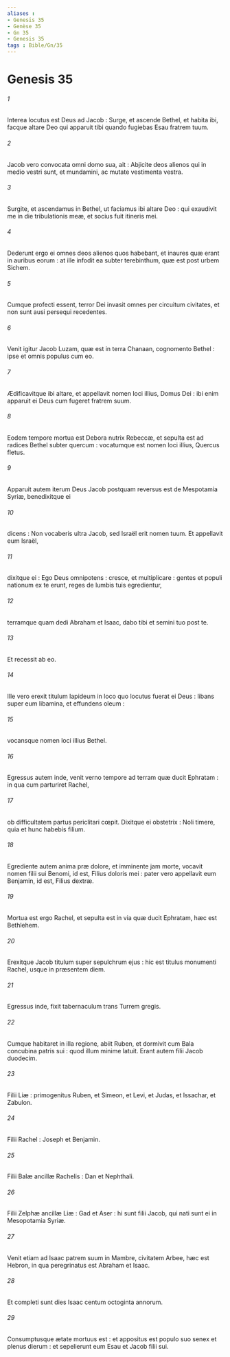 ```yaml
---
aliases : 
- Genesis 35
- Genèse 35
- Gn 35
- Genesis 35
tags : Bible/Gn/35
---
```


# Genesis 35

###### 1
Interea locutus est Deus ad Jacob : Surge, et ascende Bethel, et habita ibi, facque altare Deo qui apparuit tibi quando fugiebas Esau fratrem tuum.
###### 2
Jacob vero convocata omni domo sua, ait : Abjicite deos alienos qui in medio vestri sunt, et mundamini, ac mutate vestimenta vestra.
###### 3
Surgite, et ascendamus in Bethel, ut faciamus ibi altare Deo : qui exaudivit me in die tribulationis meæ, et socius fuit itineris mei.
###### 4
Dederunt ergo ei omnes deos alienos quos habebant, et inaures quæ erant in auribus eorum : at ille infodit ea subter terebinthum, quæ est post urbem Sichem.
###### 5
Cumque profecti essent, terror Dei invasit omnes per circuitum civitates, et non sunt ausi persequi recedentes.
###### 6
Venit igitur Jacob Luzam, quæ est in terra Chanaan, cognomento Bethel : ipse et omnis populus cum eo.
###### 7
Ædificavitque ibi altare, et appellavit nomen loci illius, Domus Dei : ibi enim apparuit ei Deus cum fugeret fratrem suum.
###### 8
Eodem tempore mortua est Debora nutrix Rebeccæ, et sepulta est ad radices Bethel subter quercum : vocatumque est nomen loci illius, Quercus fletus.
###### 9
Apparuit autem iterum Deus Jacob postquam reversus est de Mespotamia Syriæ, benedixitque ei
###### 10
dicens : Non vocaberis ultra Jacob, sed Israël erit nomen tuum. Et appellavit eum Israël,
###### 11
dixitque ei : Ego Deus omnipotens : cresce, et multiplicare : gentes et populi nationum ex te erunt, reges de lumbis tuis egredientur,
###### 12
terramque quam dedi Abraham et Isaac, dabo tibi et semini tuo post te.
###### 13
Et recessit ab eo.
###### 14
Ille vero erexit titulum lapideum in loco quo locutus fuerat ei Deus : libans super eum libamina, et effundens oleum :
###### 15
vocansque nomen loci illius Bethel.
###### 16
Egressus autem inde, venit verno tempore ad terram quæ ducit Ephratam : in qua cum parturiret Rachel,
###### 17
ob difficultatem partus periclitari cœpit. Dixitque ei obstetrix : Noli timere, quia et hunc habebis filium.
###### 18
Egrediente autem anima præ dolore, et imminente jam morte, vocavit nomen filii sui Benomi, id est, Filius doloris mei : pater vero appellavit eum Benjamin, id est, Filius dextræ.
###### 19
Mortua est ergo Rachel, et sepulta est in via quæ ducit Ephratam, hæc est Bethlehem.
###### 20
Erexitque Jacob titulum super sepulchrum ejus : hic est titulus monumenti Rachel, usque in præsentem diem.
###### 21
Egressus inde, fixit tabernaculum trans Turrem gregis.
###### 22
Cumque habitaret in illa regione, abiit Ruben, et dormivit cum Bala concubina patris sui : quod illum minime latuit. Erant autem filii Jacob duodecim.
###### 23
Filii Liæ : primogenitus Ruben, et Simeon, et Levi, et Judas, et Issachar, et Zabulon.
###### 24
Filii Rachel : Joseph et Benjamin.
###### 25
Filii Balæ ancillæ Rachelis : Dan et Nephthali.
###### 26
Filii Zelphæ ancillæ Liæ : Gad et Aser : hi sunt filii Jacob, qui nati sunt ei in Mesopotamia Syriæ.
###### 27
Venit etiam ad Isaac patrem suum in Mambre, civitatem Arbee, hæc est Hebron, in qua peregrinatus est Abraham et Isaac.
###### 28
Et completi sunt dies Isaac centum octoginta annorum.
###### 29
Consumptusque ætate mortuus est : et appositus est populo suo senex et plenus dierum : et sepelierunt eum Esau et Jacob filii sui.
